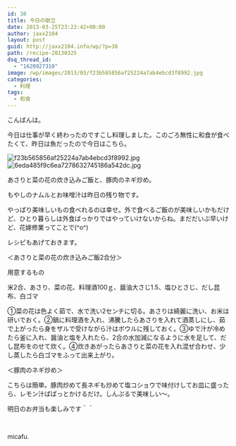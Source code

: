 ```yaml
---
id: 38
title: 今日の献立
date: 2013-03-25T23:23:42+00:00
author: jaxx2104
layout: post
guid: http://jaxx2104.info/wp/?p=38
path: /recipe-20130325
dsq_thread_id:
  - "1620927310"
image: /wp/images/2013/03/f23b565856af25224a7ab4ebcd3f8992.jpg
categories:
  - 料理
tags:
  - 和食
---
```

こんばんは。

今日は仕事が早く終わったのですこし料理しました。このごろ無性に和食が食べたくて、昨日は魚だったので今日はこちら。

<img src="/images/2013/03/f23b565856af25224a7ab4ebcd3f8992.jpg" alt="f23b565856af25224a7ab4ebcd3f8992.jpg" class="img-rounded img-responsive alignnone wp-image-35" srcset="/images/2013/03/f23b565856af25224a7ab4ebcd3f8992.jpg 600w, /images/2013/03/f23b565856af25224a7ab4ebcd3f8992-150x150.jpg 150w, /images/2013/03/f23b565856af25224a7ab4ebcd3f8992-300x300.jpg 300w" sizes="(max-width: 500px) 100vw, 500px" />

<!--more-->
  
<img src="/images/2013/03/6eda485f9c6ea7278632745186a542dc.jpg" alt="6eda485f9c6ea7278632745186a542dc.jpg" class="img-rounded img-responsive alignnone wp-image-37" srcset="/images/2013/03/6eda485f9c6ea7278632745186a542dc.jpg 600w, /images/2013/03/6eda485f9c6ea7278632745186a542dc-150x150.jpg 150w, /images/2013/03/6eda485f9c6ea7278632745186a542dc-300x300.jpg 300w" sizes="(max-width: 500px) 100vw, 500px" />

あさりと菜の花の炊き込みご飯と、豚肉のネギ炒め。

もやしのナムルとお味噌汁は昨日の残り物です。

やっぱり美味しいもの食べれるのは幸せ。外で食べるご飯のが美味しいかもだけど、ひとり暮らしは外食ばっかりではやっていけないからね。まだだいぶ早いけど、花嫁修業ってことで(^o^)

レシピもあげておきます。

＜あさりと菜の花の炊き込みご飯2合分＞

用意するもの

米2合、あさり、菜の花、料理酒100ｇ、醤油大さじ1.5、塩ひとさじ、だし昆布、白ゴマ

①菜の花は色よく茹で、水で洗い2センチに切る。あさりは綺麗に洗い、お米は研いでおく。②鍋に料理酒を入れ、沸騰したらあさりを入れて酒蒸しにし、茹で上がったら身をザルで受けながら汁はボウルに残しておく。③ゆで汁が冷めたら釜に入れ、醤油と塩を入れたら、2合の水加減になるように水を足して、だし昆布をのせて炊く。④炊きあがったらあさりと菜の花を入れ混ぜ合わせ、少し蒸したら白ゴマをふって出来上がり。

＜豚肉のネギ炒め＞

こちらは簡単。豚肉炒めて長ネギも炒めて塩コショウで味付けしてお皿に盛ったら、レモン汁ぱぱっとかけるだけ。しんぷるで美味しい〜。

明日のお弁当も楽しみです＾＾

 

micafu.
